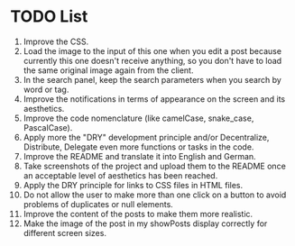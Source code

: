 # TODO List

1. Improve the CSS.
2. Load the image to the input of this one when you edit a post because currently this one doesn't receive anything, so you don't have to load the same original image again from the client.
3. In the search panel, keep the search parameters when you search by word or tag.
4. Improve the notifications in terms of appearance on the screen and its aesthetics.
5. Improve the code nomenclature (like camelCase, snake_case, PascalCase).
6. Apply more the "DRY" development principle and/or Decentralize, Distribute, Delegate even more functions or tasks in the code.
7. Improve the README and translate it into English and German.
8. Take screenshots of the project and upload them to the README once an acceptable level of aesthetics has been reached.
9. Apply the DRY principle for links to CSS files in HTML files.
10. Do not allow the user to make more than one click on a button to avoid problems of duplicates or null elements.
11. Improve the content of the posts to make them more realistic.
12. Make the image of the post in my showPosts display correctly for different screen sizes.
